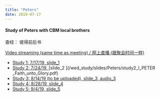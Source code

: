```yaml
---
title: "Peters"
date: 2019-07-17
---
```


#### Study of Peters with CBM local brothers 
查经： 彼得前后书

[Video streaming (same time as meeting) / 网上直播 (跟聚会时间一样)](https://www.youtube.com/channel/UC7UZEHXdMH0Y3DwmdzITyow)

* [Study 1: 7/17/19, ](https://youtu.be/uFOYZl1ycKQ?t=365) [slide_1 ](/wed_study/slides/Peters/study1_Intro_to_1_Peter.pdf) 
* [Study 2: 7/24/19, ](https://youtu.be/EbDVw8vAAUQ?t=524) [slide_2 ](/wed_study/slides/Peters/study2_I_PETER _Faith_unto_Glory.pdf) 
* [Study 3: 8/14/19 (to be uploaded), ]() [slide_3, ](/wed_study/slides/Peters/study3_I_Peter_study_vision_of_His_Spiritual_House_20190814.pdf) [audio_3](/wed_study/audio/Peters/study3_I_Peter_Vison_of_His_Spiritual_House.mp3)
* [Study 4: 8/28/19, ](https://youtu.be/qkfbJlYl1kA?t=655) [slide_4 ](/wed_study/slides/Peters/study4_1Peter_and_the_Salvation_of_the_Soul.pdf) 
* [Study 5: 9/4/19, ](https://youtu.be/DAxWVT3zOnI?t=558) [slide_5 ](/wed_study/slides/Peters/study5_2_Peter_Bible_Study.pdf) 


